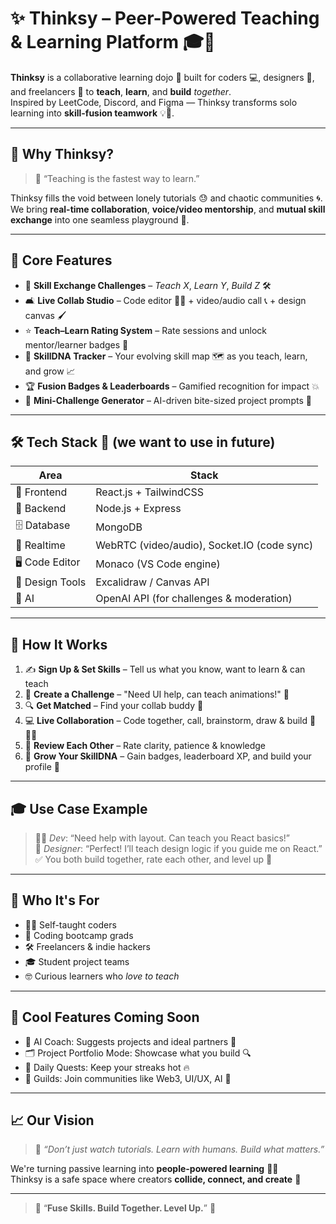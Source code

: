 # ✨ Thinksy – Peer-Powered Teaching & Learning Platform 🎓🤝

**Thinksy** is a collaborative learning dojo 🥋 built for coders 💻, designers 🎨, and freelancers 🚀 to **teach**, **learn**, and **build** *together*.  
Inspired by LeetCode, Discord, and Figma — Thinksy transforms solo learning into **skill-fusion teamwork** 💡🤝.

---

## 🌟 Why Thinksy?

> 🧠 “Teaching is the fastest way to learn.”

Thinksy fills the void between lonely tutorials 😓 and chaotic communities 🌀.  
We bring **real-time collaboration**, **voice/video mentorship**, and **mutual skill exchange** into one seamless playground 🛝.

---

## 🧩 Core Features

- 🔁 **Skill Exchange Challenges** – *Teach X*, *Learn Y*, *Build Z* 🛠️
- 🛋️ **Live Collab Studio** – Code editor 🧑‍💻 + video/audio call 📞 + design canvas 🖌️
- ⭐ **Teach–Learn Rating System** – Rate sessions and unlock mentor/learner badges 🏅
- 🧬 **SkillDNA Tracker** – Your evolving skill map 🗺️ as you teach, learn, and grow 📈
- 🏆 **Fusion Badges & Leaderboards** – Gamified recognition for impact 💥
- 🤖 **Mini-Challenge Generator** – AI-driven bite-sized project prompts 🎯

---

## 🛠️ Tech Stack 🔧 (we want to use in future)

| Area | Stack |
|------|-------|
| 🎨 Frontend | React.js + TailwindCSS |
| 🧠 Backend | Node.js + Express |
| 🗄️ Database | MongoDB |
| 🔄 Realtime | WebRTC (video/audio), Socket.IO (code sync) |
| 🖥️ Code Editor | Monaco (VS Code engine) |
| 🎨 Design Tools | Excalidraw / Canvas API |
| 🤖 AI | OpenAI API (for challenges & moderation) |

---

## 🚦 How It Works

1. ✍️ **Sign Up & Set Skills** – Tell us what you know, want to learn & can teach  
2. 📢 **Create a Challenge** – "Need UI help, can teach animations!" 🎯  
3. 🔍 **Get Matched** – Find your collab buddy 🤝  
4. 💻 **Live Collaboration** – Code together, call, brainstorm, draw & build 🎥🧑‍💻  
5. 🌟 **Review Each Other** – Rate clarity, patience & knowledge  
6. 🧬 **Grow Your SkillDNA** – Gain badges, leaderboard XP, and build your profile 🚀

---

## 🎓 Use Case Example

> 👩‍💻 *Dev*: “Need help with layout. Can teach you React basics!”  
> 🎨 *Designer*: “Perfect! I’ll teach design logic if you guide me on React.”  
> ✅ You both build together, rate each other, and level up 🌈

---

## 🌈 Who It's For

- 🧑‍💻 Self-taught coders  
- 🏫 Coding bootcamp grads  
- 🛠️ Freelancers & indie hackers  
- 🎓 Student project teams  
- 🤓 Curious learners who *love to teach*

---

## 🌱 Cool Features Coming Soon

- 🧠 AI Coach: Suggests projects and ideal partners 🤝  
- 🗂️ Project Portfolio Mode: Showcase what you build 🔍  
- 🧩 Daily Quests: Keep your streaks hot 🔥  
- 🏰 Guilds: Join communities like Web3, UI/UX, AI 🧪  

---

## 📈 Our Vision

> 💬 *“Don’t just watch tutorials. Learn with humans. Build what matters.”*

We're turning passive learning into **people-powered learning** 👥💫  
Thinksy is a safe space where creators **collide, connect, and create** 🎉

---

> 🧠 “**Fuse Skills. Build Together. Level Up.**” 🚀
